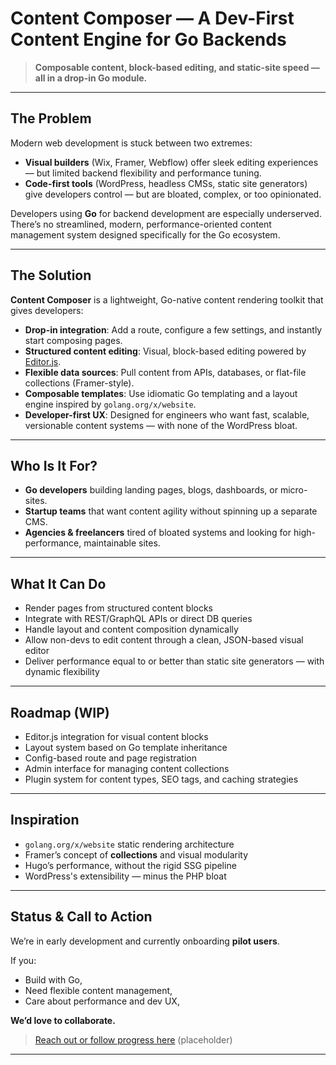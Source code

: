 # Content Composer — A Dev-First Content Engine for Go Backends

> **Composable content, block-based editing, and static-site speed — all in a drop-in Go module.**

---

## The Problem

Modern web development is stuck between two extremes:

- **Visual builders** (Wix, Framer, Webflow) offer sleek editing experiences — but limited backend flexibility and performance tuning.
- **Code-first tools** (WordPress, headless CMSs, static site generators) give developers control — but are bloated, complex, or too opinionated.

Developers using **Go** for backend development are especially underserved. There’s no streamlined, modern, performance-oriented content management system designed specifically for the Go ecosystem.

---

## The Solution

**Content Composer** is a lightweight, Go-native content rendering toolkit that gives developers:

- **Drop-in integration**: Add a route, configure a few settings, and instantly start composing pages.
- **Structured content editing**: Visual, block-based editing powered by [Editor.js](https://editorjs.io/).
- **Flexible data sources**: Pull content from APIs, databases, or flat-file collections (Framer-style).
- **Composable templates**: Use idiomatic Go templating and a layout engine inspired by `golang.org/x/website`.
- **Developer-first UX**: Designed for engineers who want fast, scalable, versionable content systems — with none of the WordPress bloat.

---

## Who Is It For?

- **Go developers** building landing pages, blogs, dashboards, or micro-sites.
- **Startup teams** that want content agility without spinning up a separate CMS.
- **Agencies & freelancers** tired of bloated systems and looking for high-performance, maintainable sites.

---

## What It Can Do

- Render pages from structured content blocks
- Integrate with REST/GraphQL APIs or direct DB queries
- Handle layout and content composition dynamically
- Allow non-devs to edit content through a clean, JSON-based visual editor
- Deliver performance equal to or better than static site generators — with dynamic flexibility

---

## Roadmap (WIP)

- Editor.js integration for visual content blocks
- Layout system based on Go template inheritance
- Config-based route and page registration
- Admin interface for managing content collections
- Plugin system for content types, SEO tags, and caching strategies

---

## Inspiration

- `golang.org/x/website` static rendering architecture
- Framer’s concept of **collections** and visual modularity
- Hugo’s performance, without the rigid SSG pipeline
- WordPress's extensibility — minus the PHP bloat

---

## Status & Call to Action

We’re in early development and currently onboarding **pilot users**.

If you:

- Build with Go,
- Need flexible content management,
- Care about performance and dev UX,

**We’d love to collaborate.**

> [Reach out or follow progress here](https://github.com/Fako-Drop/Content-Composer) (placeholder)

---
